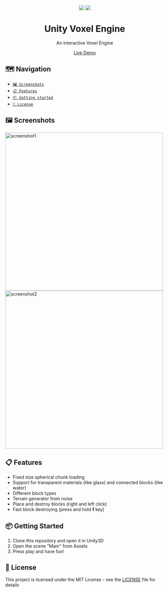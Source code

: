 <p align="left">

</p>

<div align="center">
  <img src="https://img.shields.io/badge/C%23-239120?logo=c-sharp&logoColor=white"></img>
  <img src="https://img.shields.io/badge/Unity-000000?logo=unity&logoColor=white"></img>
  <h1>Unity Voxel Engine</h1>
  
  An interactive Voxel Engine
  
  <p><a href="https://lischilpp.github.io/unity-voxel-engine-demo/" target="_blank">Live Demo</a></p>
</div>

## 🗺️ Navigation 
- [<code>🖼️ Screenshots</code>](#-screenshots)
- [<code>📋 Features</code>](#-features)
- [<code>📦 Getting started</code>](#-getting-started)
- [<code>📝 License</code>](#-license)

## 🖼️ Screenshots
<p>
  <img src="screenshots/screenshot1.png" width="500px" alt="screenshot1" />
  <img src="screenshots/screenshot2.png" width="500px" alt="screenshot2" />
</p>

## 📋 Features
- Fixed size spherical chunk loading
- Support for transparent materials (like glass) and connected blocks (like water)
- Different block types
- Terrain generator from noise
- Place and destroy blocks (right and left click)
- Fast block destroying (press and hold **f** key)

## 📦 Getting Started
1. Clone this repository and open it in Unity3D
2. Open the scene "Main" from Assets
5. Press play and have fun!

## 📝 License
This project is licensed under the MIT License - see the [LICENSE](LICENSE) file for details
